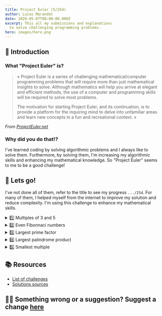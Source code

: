 ```yaml
---
title: Project Euler (5/254)
author: Lucas Marandat
date: 2020-05-07T00:00:00.000Z
excerpt: This all my submissions and explanations
  to solve challenging programming problems.
hero: images/hero.png
---
```


## 🚀 Introduction

### What "Project Euler" is?

> « Project Euler is a series of challenging mathematical/computer programming problems that will require more than just mathematical insights to solve. Although mathematics will help you arrive at elegant and efficient methods, the use of a computer and programming skills will be required to solve most problems.
>
> The motivation for starting Project Euler, and its continuation, is to provide a platform for the inquiring mind to delve into unfamiliar areas and learn new concepts in a fun and recreational context. »

_From [ProjectEuler.net](https://projecteuler.net/)_

### Why did you do that!?

I've learned coding by solving algorithmic problems and I always like to solve them. Furthermore, by solving them, I'm increasing my algorithmic skills and enhancing my mathematical knowledge. So "Project Euler" seems to me to be a good challenge!

## 🧩 Lets go!

I've not done all of them, refer to the title to see my progress `.../254`.
For many of them, I helped myself from the internet to improve my solution and reduce complexity. I'm using this challenge to enhance my mathematical skills.

<details>
<summary>1️⃣ Multiples of 3 and 5</summary>
<br />

#### Instruction ([here](https://www.hackerrank.com/contests/projecteuler/challenges/euler001))

> If we list all the natural numbers below $10$ that are multiples of $3$ or $5$, we get $3, 5, 6$ and $9$. The sum of these multiples is $23$.
>
> Find the sum of all the multiples of $3$ or $5$ below.

#### My solution ([Run on repl.it](https://repl.it/@lucasmrdt/PE1-or-Multiples-of-3-and-5))

<br/>

Complexity: $O(1)$

```cpp
#include <iostream>

using namespace std;
using ll = long long;

ll arthmetic_sum(int n, int q) {
  return q * (n/q * (n/q+1ll)) / 2ll;
}

ll sum_of_multiples_under_n(int n) {
  return arthmetic_sum(n, 3) + arthmetic_sum(n, 5) - arthmetic_sum(n, 15);
}

int main() {
  int t;
  cin >> t;
  for (int i = 0; i < t; i++) {
      long n;
      cin >> n;
      cout << sum_of_multiples_under_n(n) << endl;
  }
  return 0;
}
```

#### Explanation

Let's $\alpha$ be the maximum threshold and $x$ be the multiple. We search the sum of multiples of $x$ such as $S(x,n) = 1x + 2x + 3x + \dots + nx, \text{ for } (x,n) \in \natnums^2 \text{ and } xn \le \alpha$.

Example for $\alpha = 6$ and $x = 3$ we have $n = 2 \; (xn \le \alpha)$ so:

$S(3,2) = 3 + 6$

This function can be written as follow:

$S(x,n) = x * (1 + 2 + 3 + \dots + n) \enspace \text{with } n \le \frac{\alpha}{x}$

From [Wikipedia](https://en.wikipedia.org/wiki/Summation) we know that:

$$
\sum_{i=1}^ni = \underbrace{1 + \dots + n}_{i \text{ times}} = \frac{n(n+1)}{2}
$$

<br />

So we can write:

$$
\forall (x,n) \in \natnums^2, \, n \le \frac{\alpha}{x} \enspace / \enspace S(x) = x \frac{n(n+1)}{2}
$$

<br />

We need to know the sum $T(x,n)$ of multiples of $3$ and $5$ bellow some threshold $\alpha$ but we must avoid conflicts. Conflict example, for $\alpha = 15$ we got:

$$
\begin{cases}
n = 5 \Leftrightarrow n \le \frac{\alpha}{3}  \enspace / \enspace S(3, 5) = 3 + 6 + 9 + 12 + \boldsymbol{15}
\\ n = 3 \Leftrightarrow n \le \frac{\alpha}{5}  \enspace / \enspace S(5, 3) = 5 + 10 + \boldsymbol{15} \end{cases}
$$

<br />

Here $15$ is given twice by $S(3,5)$ and $S(5,3)$. Conflict happens for all multiples of $3*5 = 15$. We must remove all of these conflicts to have the final $T(x,n)$ function. These conflicts refer to $S(15,n)$, so:

$$
T(x, n) = S(3, n) + S(5, n) - S(15, n)
$$

**Done 🎉**

</details>

<details>
<summary>2️⃣ Even Fibonnaci numbers</summary>
<br />

#### Instruction ([here](https://www.hackerrank.com/contests/projecteuler/challenges/euler002/problem))

> Each new term in the Fibonacci sequence is generated by adding the previous two terms. By starting with $1$ and $2$, the first $10$ terms will be:
>
> $1,2,3,5,8,13,21,34,55,89,\dots$
>
> By considering the terms in the Fibonacci sequence whose values do not exceed $N$, find the sum of the even-valued terms.

#### My solution ([Run on repl.it](https://repl.it/@lucasmrdt/PE2-or-Even-Fibonacci-numbers))

<br/>

Complexity: $O(\ln n)$

```cpp
#include <iostream>

using namespace std;
using ll = long long;

ll fib(long max, long a = 1, long b = 2) {
  if (a > max) {
    return 0;
  }
  return ((a & 1) == 0 ? a : 0) + fib(max, b, a+b);
}

void solve() {
  long n;
  cin >> n;
  cout << fib(n) << endl;
}

int main() {
  int t;
  cin >> t;
  for (int i = 0; i < t; i++) {
    solve();
  }
  return 0;
}
```

#### Explanation

To explain you how the `fib` function works, let's notice that Fibonacci sequence can be written mathematically as follow:

$$
\forall n \in \{\N \; | \; n \ge 2\}, \enspace u_n = u_{n-2} + u_{n-1} \enspace \text{with } u_0 = 1 \text{ and } u_1 = 2
$$

Now, look at the ternary condition `(a & 1) == 0`, this condition only check is the number $a$ is an even number. Let's $f(x) = (x \, \& \, 1) == 0$ be the ternary condition:

$$
\begin{array}{c}
\text{For } a_{10} = 5 &\Leftrightarrow& a_2 = 101 &\Leftrightarrow& f(a) = 0 &&\text{ so 5 is not even.}
\\ \\
\text{For } a_{10} = 4 &\Leftrightarrow& a_2 = 100 &\Leftrightarrow& f(a) = 1 &&\text{ so 4 is even.}
\end{array}
$$

<br />

Then when $f(x)$ return $1$ we add the current fibonacci value to the fibonacci sum ($a$). We go ahead until the $max$ is reached (`if (a > max)`).

**Done 🎉**

</details>

<details>
<summary>3️⃣ Largest prime factor</summary>
<br />

#### Instruction ([here](https://www.hackerrank.com/contests/projecteuler/challenges/euler003/problem))

> The prime factors of $13195$ are $5, 7, 13 \text{ and } 29$.
>
> What is the largest prime factor of a given number $N$ ?

#### My solution ([Run on repl.it](https://repl.it/@lucasmrdt/PE3-or-Largest-prime-factor))

<br/>

Complexity: $O(\sqrt n)$

```cpp
#include <iostream>
#include <cstring>
#include <math.h>

using namespace std;
using ll = long long;

long get_largest_prime_factor(long n) {
  long i = 2;
  while (i*i <= n) {
    if (n%i == 0ll) {
      n /= i;
    } else {
      ++i;
    }
  }
  return n;
}

void solve() {
  long n;
  cin >> n;
  cout << get_largest_prime_factor(n) << endl;
}

int main() {
  int t;

  cin >> t;
  for (int i = 0; i < t; i++) {
    solve();
  }
  return 0;
}
```

#### Explanation

> « Every positive integer greater than 1 can be written as a product of prime numbers »

From [wikipedia](https://simple.wikipedia.org/wiki/Fundamental_theorem_of_arithmetic)

This tells us that:

$$
\forall x \in \{\N\,|\,x>1\},\; \forall p_n \in \{\underbrace{2,3,5,\dots,n}_{\text{prime numbers}}\}, \; \exist k_n \in \N^n \enspace / \enspace x = p_0^{k_0} * p_1^{k_0} * \dots * p_k^{k_k}
$$

<br />

So we just need to begin with the lowest prime number ($i = 2$), and divide the given number $x$ by $i$ as much as we can. Then we increment $i$ by $1$ (optimization could have been done by incrementing $i$ by $2$) and do the previous step until $i$ reach the threshold.

The threshold is set to the highest prime number which can divide our number:

$$
\text{max}_i = \sqrt x \; \Leftrightarrow \; \text{max}_i^2 = x
$$

When $i^2 \gt x \Leftrightarrow x = p_k^1$ and $p_k^1$ is the largest prime factor.

So the final transformed number $x_{\text{end}}$ is the largest prime factor of $x_{\text{init}}$.

**Done 🎉**

</details>

<details>
<summary>4️⃣ Largest palindrome product</summary>
<br />

#### Instruction ([here](https://www.hackerrank.com/contests/projecteuler/challenges/euler004))

> A palindromic number reads the same both ways. The smallest 6 digit palindrome made from the product of two 3-digit numbers is $101101 = 143 * 707$.
>
> Find the largest palindrome made from the product of two 3-digit numbers which is less than $N$.

#### My solution ([Run on repl.it](https://repl.it/@lucasmrdt/PE4-or-Largest-palindrome-product))

Complexity: $O((\text{MAX}-\text{MIN})^2)$

```cpp
// 101101 < N < 1E6

#include <iostream>

using namespace std;
using ll = long long;

const int MIN = 110; // 11*10
const int MAX = 999;

bool is_palindrome(int n) {
  int r = 0;
  for (int i = n; i != 0; i /= 10) {
    r = r*10 + i%10;
  }
  return r == n;
}

int get_largest_palindrome(int max) {
  int answer = 0;

  for (int i = MIN; i <= MAX; i += 11) {
    for (int j = MIN; j <= MAX; j++) {
      if (i*j >= max) {
        break;
      }
      if (i*j > answer && is_palindrome(i*j)) {
        answer = i*j;
      }
    }
  }
  return answer;
}

void solve() {
  long n;
  cin >> n;
  cout << get_largest_palindrome(n) << endl;
}

int main() {
  int t;

  cin >> t;
  for (int i = 0; i < t; i++) {
    solve();
  }
  return 0;
}
```

#### Explanation

First, start with simplest function: `is_palindrome()`. This function rewrites the number in the reversed order, if the reversed number is equal to its initial value then the given number is a palindrome.

Let's move to the important part:

1. We search two 3 digits numbers which the product is a palindrome. Let's $x$ be one of them: $x \in S = \{100,\dots,999\}$.
2. We can notice that $\forall x \ge 317,\; x^2 > 100\,000$. Which means that more than $75\%$ ($1 - \frac{317-100}{999-100} \approx 0.76$) of the products are $\ge 100\,000.$
3. Let's $y$ be a palindrome such that $\exist(a,b)\in S^2, \; a*b = y$. As $75\%$ of the products has $6$ digits we could write $\exist (k_1,k_2,k_3) \in D=\{1,\dots,9\}^3, \; y = k_1100\,000 + k_210\,000 + k_31\,000 + k_3100 + k_210 + k_1$.

So we can write:

$$
\begin{array}{c}
& \exist(a,b)\in S^2, \; a*b &=& y
\\\Leftrightarrow& \exist(a,b)\in S^2, \; a*b &=& \exist (k_1,k_2,k_3) \in D^3,\; k_1100\,000 + k_210\,000 + k_31\,000 + k_3100 + k_210 + k_1
\\\Leftrightarrow&\exist(a,b)\in S^2, \; a*b &=& \exist (k_1,k_2,k_3) \in D^3,\; k_1100\,001 + k_210\,010 + k_31\,100
\\\Leftrightarrow&\exist(a,b)\in S^2, \; a*b &=& \exist (k_1,k_2,k_3) \in D^3,\; 11 * (k_19\,091 + k_2910 + k_3100)
\end{array}
$$

As $a*b = 11 * (k_19\,091 + k_2910 + k_3100)$, whether $a$ or $b$ is multiple of $11$. ($11|a \lor 11|b$)

Then, let's $a \in \{x\in S : 11|x\}$ and $b \in S$, we loop for each value of $a$ and $b$ until $a * b > \text{max}$ and we save the largest founded palindrome.

**Done 🎉**

</details>

<details>
<summary>5️⃣ Smallest multiple</summary>
<br />

#### Instruction ([here](https://www.hackerrank.com/contests/projecteuler/challenges/euler005/problem))

> $2520$ is the smallest number that can be divided by each of the numbers from $1$ to $10$ without any remainder.
>
> What is the smallest positive number that is evenly divisible(divisible with no remainder) by all of the numbers from $1$ to $N$ ?

#### My solution ([Run on repl.it](https://repl.it/@lucasmrdt/PE5-or-Smallest-multiple))

<details>
<summary>Version 1 - Brute force 😱</summary>
<br />

```cpp
#include <iostream>
#include <cstring>

using namespace std;
using ll = long long;

void solve() {
  long n;
  cin >> n;

  long nb = n;
  long i = n-1;
  while (i >= 1) {
    if (nb % i != 0ll) {
      nb += n;
      i = n-1;
    } else {
      --i;
    }
  }
  cout << nb << endl;
}

int main() {
  int t;
  cin >> t;
  for (int i = 0; i < t; i++) {
    solve();
  }
  return 0;
}
```

#### Explanation

We just increment $nb$ until we get $\forall x \in [1,n], \; x|nb$.

**WIP 🚧**

</details>

</details>

## 📚 Resources

- [List of challenges](https://www.hackerrank.com/contests/projecteuler/challenges)
- [Solutions sources](https://www.xarg.org/puzzle/project-euler/)

## ✍🏻 Something wrong or a suggestion? Suggest a change [here](https://github.com/lucasmrdt/personal-blog/blob/master/content/posts/2020-05-07-project-euler/index.md)
